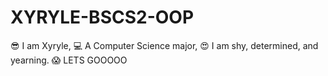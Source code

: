 # XYRYLE-BSCS2-OOP

😎 I am Xyryle,
💻 A Computer Science major,
😍 I am shy, determined, and yearning.
😱 LETS GOOOOO
